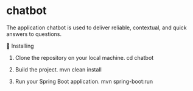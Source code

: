 # chatbot
The application chatbot is used to deliver reliable, contextual, and quick answers to questions.

🔧 Installing

1. Clone the repository on your local machine.
cd chatbot

2. Build the project.
mvn clean install

3. Run your Spring Boot application.
mvn spring-boot:run
